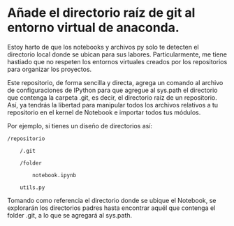 # Añade el directorio raíz de git al entorno virtual de anaconda.

Estoy harto de que los notebooks y archivos py solo te detecten el directorio local donde se ubican para sus labores. Particularmente, me tiene hastiado que no respeten los entornos virtuales creados por los repositorios para organizar los proyectos.

Este repositorio, de forma sencilla y directa, agrega un comando al archivo de configuraciones de IPython para que agregue al sys.path el directorio que contenga la carpeta .git, es decir, el directorio raíz de un repositorio. Así, ya tendrás la libertad para manipular todos los archivos relativos a tu repositorio en el kernel de Notebook e importar todos tus módulos.

Por ejemplo, si tienes un diseño de directorios así:
    
    /repositorio
    
        /.git
        
        /folder
        
            notebook.ipynb
            
        utils.py

Tomando como referencia el directorio donde se ubique el Notebook, se explorarán los directorios padres hasta encontrar aquél que contenga el folder .git, a lo que se agregará al sys.path.
